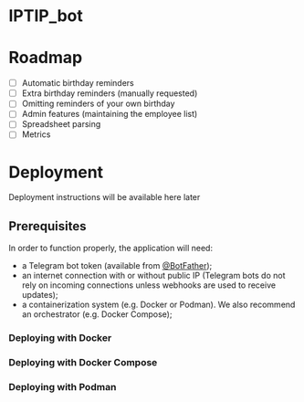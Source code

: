 # IPTIP_bot

# Roadmap
- [ ] Automatic birthday reminders
- [ ] Extra birthday reminders (manually requested)
- [ ] Omitting reminders of your own birthday
- [ ] Admin features (maintaining the employee list)
- [ ] Spreadsheet parsing
- [ ] Metrics 

# Deployment

Deployment instructions will be available here later

## Prerequisites

In order to function properly, the application will need:
- a Telegram bot token (available from [@BotFather](https://t.me/BotFather));
- an internet connection with or without public IP (Telegram bots do not rely on incoming connections unless webhooks are used to receive updates);
- a containerization system (e.g. Docker or Podman). We also recommend an orchestrator (e.g. Docker Compose);

### Deploying with Docker

### Deploying with Docker Compose

### Deploying with Podman
